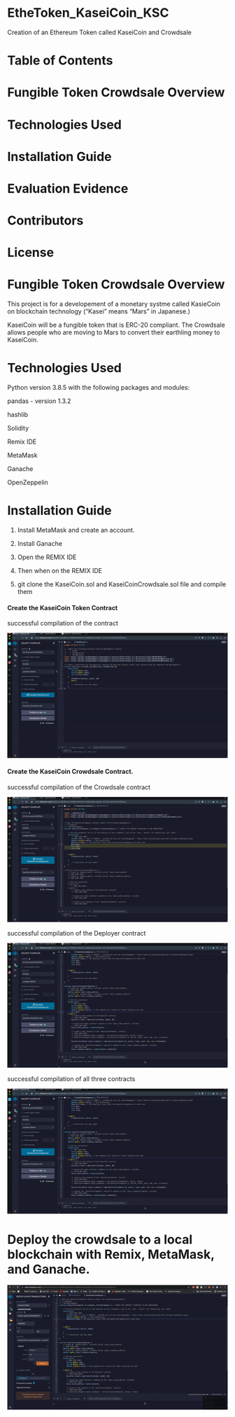 #  EtheToken_KaseiCoin_KSC

Creation of an Ethereum Token called KaseiCoin and Crowdsale


# Table of Contents

# Fungible Token Crowdsale Overview

# Technologies Used

# Installation Guide

# Evaluation Evidence

# Contributors

# License


# Fungible Token Crowdsale Overview

This project is for a developement of a monetary systme called KasieCoin  on blockchain technology (“Kasei” means “Mars” in Japanese.)

KaseiCoin will be a fungible token that is ERC-20 compliant. The Crowdsale allows people who are moving to Mars to convert their earthling money to KaseiCoin.

# Technologies Used 

Python version 3.8.5 with the following packages and modules:

pandas - version 1.3.2 

hashlib

Solidity

Remix IDE

MetaMask 

Ganache 

OpenZeppelin 

# Installation Guide

1. Install MetaMask and create an account. 

3. Install Ganache
 
5. Open the REMIX IDE 
 
7. Then when on the REMIX IDE

8. git clone the KaseiCoin.sol and KaseiCoinCrowdsale.sol file and compile them



#### Create the KaseiCoin Token Contract

successful compilation of the contract

![KaseiCoinCompilled](https://github.com/shangfii/EtheToken_KaseiCoin_KSC/blob/main/EvaluationEvidence/KasieCoinCompilled.gif)

#### Create the KaseiCoin Crowdsale Contract.

successful compilation of the Crowdsale contract

![KaseiCoinCrowdsaleCompilled](https://github.com/shangfii/EtheToken_KaseiCoin_KSC/blob/main/EvaluationEvidence/CrowdSaleCompilled.gif)


successful compilation of the Deployer contract

![KaseiCoin Deployed](https://github.com/shangfii/EtheToken_KaseiCoin_KSC/blob/main/EvaluationEvidence/DeployerAdded.gif)

successful compilation of all three contracts 

![KaseiCoin Deployed](https://github.com/shangfii/EtheToken_KaseiCoin_KSC/blob/main/EvaluationEvidence/DeployerAdded.gif)

# Deploy the crowdsale to a local blockchain with Remix, MetaMask, and Ganache.

![](https://github.com/shangfii/EtheToken_KaseiCoin_KSC/blob/main/EvaluationEvidence/CrowdSaleDepoyments.gif)


